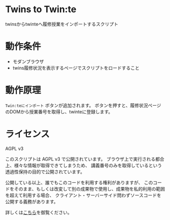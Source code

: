# Twins to Twin:te
twinsからtwinteへ履修授業をインポートするスクリプト

# 動作条件
- モダンブラウザ
- twins履修状況を表示するページでスクリプトをロードすること

# 動作原理
`Twin:teにインポート` ボタンが追加されます。
ボタンを押すと、履修状況ページのDOMから授業番号を取得し、twinteに登録します。

# ライセンス
AGPL v3

このスクリプトは AGPL v3 で公開されています。
ブラウザ上で実行される都合上、様々な情報が取得できてしまうため、
講義番号のみを取得しているという透過性保持の目的で公開されています。

公開している以上、誰でもこのコードを利用する権利がありますが、
このコードをそのまま、もしくは改変して別の成果物で使用し、成果物を私的利用の範囲を超えて利用する場合、
クライアント・サーバーサイド問わずソースコードを公開する義務があります。

詳しくは[こちら](https://www.gnu.org/licenses/agpl-3.0.html)を御覧ください。